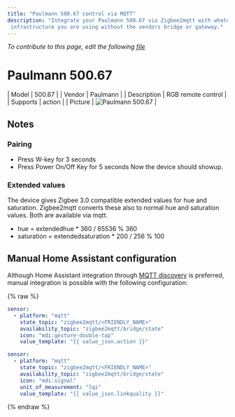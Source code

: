 ```yaml
---
title: "Paulmann 500.67 control via MQTT"
description: "Integrate your Paulmann 500.67 via Zigbee2mqtt with whatever smart home
 infrastructure you are using without the vendors bridge or gateway."
---
```


*To contribute to this page, edit the following
[file](https://github.com/Koenkk/zigbee2mqtt.io/blob/master/docs/devices/500.67.md)*

# Paulmann 500.67

| Model | 500.67  |
| Vendor  | Paulmann  |
| Description | RGB remote control |
| Supports | action |
| Picture | ![Paulmann 500.67](../images/devices/500.67.jpg) |

## Notes

### Pairing
- Press W-key for 3 seconds
- Press Power On/Off Key for 5 seconds
Now the device should showup.

### Extended values
The device gives Zigbee 3.0 compatible extended values for hue and saturation. Zigbee2mqtt converts these also to normal hue and saturation values. Both are available via mqtt.
- hue = extendedhue * 360 / 65536 % 360
- saturation = extendedsaturation * 200 / 256 % 100

## Manual Home Assistant configuration
Although Home Assistant integration through [MQTT discovery](../integration/home_assistant) is preferred,
manual integration is possible with the following configuration:


{% raw %}
```yaml
sensor:
  - platform: "mqtt"
    state_topic: "zigbee2mqtt/<FRIENDLY_NAME>"
    availability_topic: "zigbee2mqtt/bridge/state"
    icon: "mdi:gesture-double-tap"
    value_template: "{{ value_json.action }}"

sensor:
  - platform: "mqtt"
    state_topic: "zigbee2mqtt/<FRIENDLY_NAME>"
    availability_topic: "zigbee2mqtt/bridge/state"
    icon: "mdi:signal"
    unit_of_measurement: "lqi"
    value_template: "{{ value_json.linkquality }}"
```
{% endraw %}



